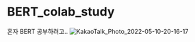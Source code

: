 # BERT_colab_study
혼자 BERT 공부하려고..
![KakaoTalk_Photo_2022-05-10-20-16-17](https://user-images.githubusercontent.com/33916246/167616621-94005cf5-58bc-4269-8b4b-18f68c48a4c2.jpeg)
